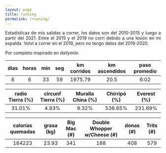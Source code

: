 ```yaml
---
layout: page
title: running
permalink: /running/
---
```

<style>body {text-align: justify}</style>
Estadísticas de mis salidas a correr, los datos son del 2010-2015 y luego a partir del 2021. Entre el 2015 y el 2019 no corrí debido a una lesión en mi espalda. Volví a correr en el 2019, pero no tengo datos del 2019-2020.

Por completo inspirado en *dailymile*.

| días | horas | min| seg| km corridos| km ascendidos| paso promedio |
|:----:|:-----:|:--:|:--:|:----------:|:------------:|:-------------:|
| 8    |	6     |	33	| 59	| 1975.79	   | 20.5	        | 6:02	         |


| radio Tierra (%)| circunf Tierra (%)| Muralla China (%)| Chirripó (%)| Everest (%)|
|:---------------:|:-----------------:|:----------------:|:-----------:|:----------:|
| 31.01%          |	4.93%	            | 9.32%	           | 536.65%     |	231.69%    |

| calorías quemadas | grasa (kg) | Big Mac (#)| Double Whopper w/Cheese (#)| donas (#)| Trits (#) |
|:-----------------:|:----------:|:----------:|:--------------------------:|:--------:|:---------:|
| 184223            |	23.93      |	341       | 188	                       | 408      | 579       |